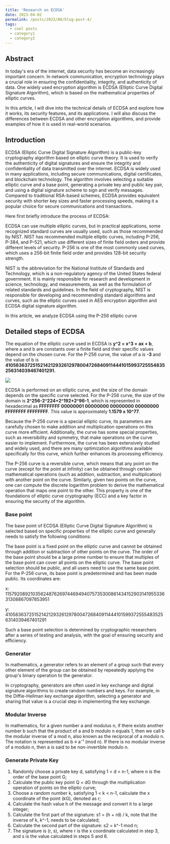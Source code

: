 ```yaml
---
title: 'Research on ECDSA'
date: 2023-04-02
permalink: /posts/2023/08/blog-post-4/
tags:
  - cool posts
  - category1
  - category2
---
```


## Abstract
In today's era of the internet, data security has become an increasingly important concern. In network communication, encryption technology plays a crucial role in ensuring the confidentiality, integrity, and authenticity of data. One widely used encryption algorithm is ECDSA (Elliptic Curve Digital Signature Algorithm), which is based on the mathematical properties of elliptic curves.

In this article, I will dive into the technical details of ECDSA and explore how it works, its security features, and its applications. I will also discuss the differences between ECDSA and other encryption algorithms, and provide examples of how it is used in real-world scenarios.
## Introduction
ECDSA (Elliptic Curve Digital Signature Algorithm) is a public-key cryptography algorithm based on elliptic curve theory. It is used to verify the authenticity of digital signatures and ensure the integrity and confidentiality of data transmitted over the internet. ECDSA is widely used in many applications, including secure communications, digital certificates, and blockchain technology. The algorithm involves selecting a suitable elliptic curve and a base point, generating a private key and public key pair, and using a digital signature scheme to sign and verify messages. Compared to traditional RSA-based schemes, ECDSA provides equivalent security with shorter key sizes and faster processing speeds, making it a popular choice for secure communications and transactions.


Here first briefly introduce the process of ECDSA:


ECDSA can use multiple elliptic curves, but in practical applications, some recognized standard curves are usually used, such as those recommended by NIST. NIST has recommended multiple elliptic curves, including P-256, P-384, and P-521, which use different sizes of finite field orders and provide different levels of security. P-256 is one of the most commonly used curves, which uses a 256-bit finite field order and provides 128-bit security strength.

NIST is the abbreviation for the National Institute of Standards and Technology, which is a non-regulatory agency of the United States federal government. It is mainly responsible for research and development in science, technology, and measurements, as well as the formulation of related standards and guidelines. In the field of cryptography, NIST is responsible for developing and recommending standard algorithms and curves, such as the elliptic curves used in AES encryption algorithm and ECDSA digital signature algorithm.

In this article, we analyze ECDSA using the P-256 elliptic curve


## Detailed steps of ECDSA
The equation of the elliptic curve used in ECDSA is **y^2 = x^3 + ax + b**, where a and b are constants over a finite field and their specific values depend on the chosen curve. For the P-256 curve, the value of a is **-3** and the value of b is **41058363725152142129326129780047268409114441015993725554835256314039467401291.**

 ![](https://malware.news/uploads/default/original/2X/f/f7507cb1f926e02e63512b84b024ef24f32bfab0.png)

ECDSA is performed on an elliptic curve, and the size of the domain depends on the specific curve selected. For the P-256 curve, the size of the domain is **2^256-2^224+2^192+2^96-1**, which is represented in hexadecimal as **FFFFFFFF 00000001 00000000 00000000 00000000 FFFFFFFF FFFFFFFF**. This value is approximately **1.1579 x 10^77**.

Because the P-256 curve is a special elliptic curve, its parameters are carefully chosen to make addition and multiplication operations on this curve more efficient. Additionally, the curve has some special properties, such as reversibility and symmetry, that make operations on the curve easier to implement. Furthermore, the curve has been extensively studied and widely used, and there are many optimization algorithms available specifically for this curve, which further enhances its processing efficiency.

The P-256 curve is a reversible curve, which means that any point on the curve (except for the point at infinity) can be obtained through certain mathematical operations (such as addition, subtraction, and multiplication) with another point on the curve. Similarly, given two points on the curve, one can compute the discrete logarithm problem to derive the mathematical operation that maps one point to the other. This property is one of the foundations of elliptic curve cryptography (ECC) and a key factor in ensuring the security of the algorithm.

### Base point

The base point of ECDSA (Elliptic Curve Digital Signature Algorithm) is selected based on specific properties of the elliptic curve and generally needs to satisfy the following conditions:

The base point is a fixed point on the elliptic curve and cannot be obtained through addition or subtraction of other points on the curve.
The order of the base point should be a large prime number to ensure that multiples of the base point can cover all points on the elliptic curve.
The base point selection should be public, and all users need to use the same base point.
For the P-256 curve, its base point is predetermined and has been made public. Its coordinates are:

x: 115792089210356248762697446949407573530086143415290314195533631308867097853951

y: 41058363725152142129326129780047268409114441015993725554835256314039467401291

Such a base point selection is determined by cryptographic researchers after a series of testing and analysis, with the goal of ensuring security and efficiency.

### Generator

In mathematics, a generator refers to an element of a group such that every other element of the group can be obtained by repeatedly applying the group's binary operation to the generator.

In cryptography, generators are often used in key exchange and digital signature algorithms to create random numbers and keys. For example, in the Diffie-Hellman key exchange algorithm, selecting a generator and sharing that value is a crucial step in implementing the key exchange.

### Modular Inverse

In mathematics, for a given number a and modulus n, if there exists another number b such that the product of a and b modulo n equals 1, then we call b the modular inverse of a mod n, also known as the reciprocal of a modulo n. The notation is represented as b ≡ a⁻¹ (mod n). If there is no modular inverse of a modulo n, then a is said to be non-invertible modulo n.

### Generate Private Key

1. Randomly choose a private key d, satisfying 1 < d < n-1, where n is the order of the base point G;
2. Calculate the public key point Q = dG through the multiplication operation of points on the elliptic curve;
3. Choose a random number k, satisfying 1 < k < n-1, calculate the x coordinate of the point (kG), denoted as r;
4. Calculate the hash value h of the message and convert it to a large integer;
5. Calculate the first part of the signature: s1 = (h + rd) / k, note that the inverse of k, k^-1, needs to be calculated;
6. Calculate the second part of the signature: s2 = k^-1 mod n;
7. The signature is (r, s), where r is the x coordinate calculated in step 3, and s is the value calculated in steps 5 and 6.
